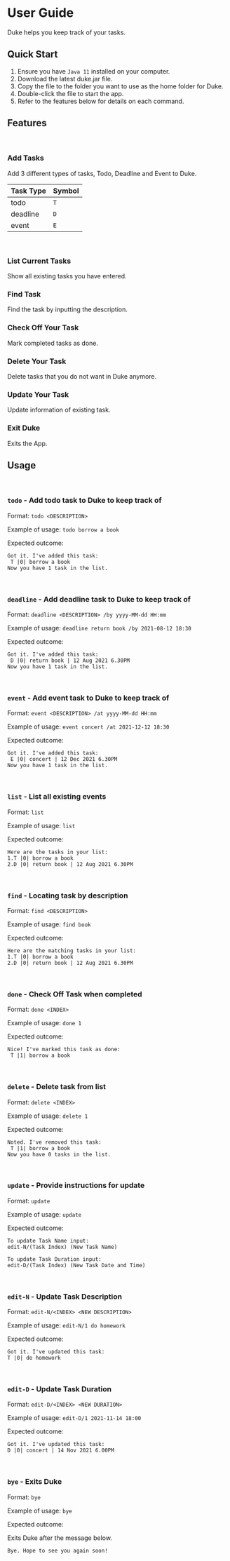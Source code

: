 # User Guide
Duke helps you keep track of your tasks.

## Quick Start
1. Ensure you have `Java 11` installed on your computer.
2. Download the latest duke.jar file.
3. Copy the file to the folder you want to use as the home folder for Duke.
4. Double-click the file to start the app.
5. Refer to the features below for details on each command.


## Features 
<br />

### Add Tasks

Add 3 different types of tasks, Todo, Deadline and Event to Duke.

Task Type | Symbol
----------|---------
todo | `T`
deadline | `D`
event | `E`
<br />

### List Current Tasks

Show all existing tasks you have entered.
<br />

### Find Task

Find the task by inputting the description.
<br />

### Check Off Your Task

Mark completed tasks as done.
<br />

### Delete Your Task

Delete tasks that you do not want in Duke anymore.
<br />

### Update Your Task

Update information of existing task.
<br />

### Exit Duke

Exits the App.
<br />

## Usage
<br />

### `todo` - Add todo task to Duke to keep track of

Format: `todo <DESCRIPTION>`

Example of usage:  `todo borrow a book`

Expected outcome:

```
Got it. I've added this task:
 T |0| borrow a book
Now you have 1 task in the list.
```
<br />

### `deadline` - Add deadline task to Duke to keep track of

Format: `deadline <DESCRIPTION> /by yyyy-MM-dd HH:mm`

Example of usage:  `deadline return book /by 2021-08-12 18:30`

Expected outcome:

```
Got it. I've added this task:
 D |0| return book | 12 Aug 2021 6.30PM
Now you have 1 task in the list.
```
<br />

### `event` - Add event task to Duke to keep track of

Format: `event <DESCRIPTION> /at yyyy-MM-dd HH:mm`

Example of usage:  `event concert /at 2021-12-12 18:30`

Expected outcome:

```
Got it. I've added this task:
 E |0| concert | 12 Dec 2021 6.30PM
Now you have 1 task in the list.
```
<br />

### `list` - List all existing events

Format: `list`

Example of usage:  `list`

Expected outcome:

```
Here are the tasks in your list:
1.T |0| borrow a book
2.D |0| return book | 12 Aug 2021 6.30PM
```
<br />

### `find` - Locating task by description

Format: `find <DESCRIPTION>`

Example of usage:  `find book`

Expected outcome:

```
Here are the matching tasks in your list:
1.T |0| borrow a book
2.D |0| return book | 12 Aug 2021 6.30PM
```
<br />

### `done` - Check Off Task when completed

Format: `done <INDEX>`

Example of usage:  `done 1`

Expected outcome:

```
Nice! I've marked this task as done:
 T |1| borrow a book
```
<br />

### `delete` - Delete task from list

Format: `delete <INDEX>`

Example of usage:  `delete 1`

Expected outcome:

```
Noted. I've removed this task:
 T |1| borrow a book
Now you have 0 tasks in the list.
```
<br />

### `update` - Provide instructions for update

Format: `update`

Example of usage:  `update`

Expected outcome:

```
To update Task Name input:
edit-N/(Task Index) (New Task Name)

To update Task Duration input:
edit-D/(Task Index) (New Task Date and Time)
```
<br />

### `edit-N` - Update Task Description

Format: `edit-N/<INDEX> <NEW DESCRIPTION>`

Example of usage:  `edit-N/1 do homework`

Expected outcome:

```
Got it. I've updated this task:
T |0| do homework
```
<br />

### `edit-D` - Update Task Duration

Format: `edit-D/<INDEX> <NEW DURATION>`

Example of usage:  `edit-D/1 2021-11-14 18:00`

Expected outcome:

```
Got it. I've updated this task:
D |0| concert | 14 Nov 2021 6.00PM
```
<br />

### `bye` - Exits Duke

Format: `bye`

Example of usage:  `bye`

Expected outcome:

Exits Duke after the message below.

```
Bye. Hope to see you again soon!
```
<br />
